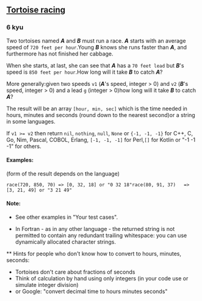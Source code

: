 <h2><a href=https://www.codewars.com/kata/55e2adece53b4cdcb900006c/train/python target="_blank">Tortoise racing</a></h2><h3>6 kyu</h3><p>Two tortoises named <em><strong>A</strong></em> and <em><strong>B</strong></em> must run a race. <em><strong>A</strong></em> starts with an average speed of <code>720 feet per hour</code>.Young <em><strong>B</strong></em> knows she runs faster than <em><strong>A</strong></em>, and furthermore has not finished her cabbage.</p><p>When she starts, at last, she can see that <em><strong>A</strong></em> has a <code>70 feet lead</code> but <em><strong>B</strong></em>'s speed is <code>850 feet per hour</code>.How long will it take <em><strong>B</strong></em> to catch <em><strong>A</strong></em>?</p><p>More generally:given two speeds <code>v1</code> (<em><strong>A</strong></em>'s speed, integer &gt; 0) and <code>v2</code> (<em><strong>B</strong></em>'s speed, integer &gt; 0) and a lead <code>g</code> (integer &gt; 0)how long will it take <em><strong>B</strong></em> to catch <em><strong>A</strong></em>? </p><p>The result will be an array <code>[hour, min, sec]</code> which is the time needed in hours, minutes and seconds (round down to the nearest second)or a string in some languages.</p><p>If <code>v1 &gt;= v2</code> then return <code>nil</code>, <code>nothing</code>, <code>null</code>, <code>None</code> or <code>{-1, -1, -1}</code> for C++, C, Go, Nim, Pascal, COBOL, Erlang, <code>[-1, -1, -1]</code> for Perl,<code>[]</code> for Kotlin or "-1 -1 -1" for others.</p><h4 id="examples">Examples:</h4><p>(form of the result depends on the language)</p><pre><code>race(720, 850, 70) =&gt; [0, 32, 18] or "0 32 18"race(80, 91, 37)   =&gt; [3, 21, 49] or "3 21 49"</code></pre><h4 id="note">Note:</h4><ul><li><p>See other examples in "Your test cases".</p></li><li><p>In Fortran - as in any other language - the returned string is not permitted to contain any redundant trailing whitespace: you can use dynamically allocated character strings.</p></li></ul><p>** Hints for people who don't know how to convert to hours, minutes, seconds:</p><ul><li>Tortoises don't care about fractions of seconds</li><li>Think of calculation by hand using only integers (in your code use or simulate integer division)</li><li>or Google: "convert decimal time to hours minutes seconds"</li></ul>